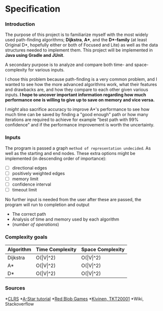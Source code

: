 # Specification

### Introduction
The purpose of this project is to familiarize myself with the most widely used
path-finding algorithms; **Dijkstra**, **A\***, and the **D\*-family** (at least
Original D\*, hopefully either or both of Focused and Lite) as well as the data
structures needed to implement them. This project will be implemented in
**Java using Gradle and JUnit**.

A secondary purpose is to analyze and compare both time- and space-complexity
for various inputs.

I chose this problem because path-finding is a very common problem, and I wanted
to see how the more advanced algorithms work, what their features and drawbacks
are, and how they compare to each other given various inputs. **I hope to
uncover important information regarding how much performance one is willing to
give up to save on memory and vice versa.**

I *might* also sacrifice accuracy to improve A\*'s performance to see how much
time can be saved by finding a "good enough" path or how many iterations are
required to achieve for example "best path with 99% confidence" and if the
performance improvement is worth the uncertainty.

### Inputs
The program is passed a graph `method of representation undecided`. As well as
the starting and end nodes. These extra options might be implemented
(in descending order of importance):
- [ ] directional edges
- [ ] positively weighted edges
- [ ] memory limit
- [ ] confidence interval
- [ ] timeout limit

No further input is needed from the user after these are passed, the program
will run to completion and output
* The correct path
* Analysis of time and memory used by each algorithm
* (*number of operations*)

### Complexity goals
Algorithm | Time Complexity | Space Complexity
----------|-----------------|-----------------
Dijkstra | O(\|V\|^2) | O(\|V\|^2)
A\* | O(\|V\|^2) | O(\|V\|^2)
D\* | O(\|V\|^2) | O(\|V\|^2)

### Sources
*[CLRS](http://ressources.unisciel.fr/algoprog/s00aaroot/aa00module1/res/%5BCormen-AL2011%5DIntroduction_To_Algorithms-A3.pdf)
*[A-Star tutorial](http://web.mit.edu/eranki/www/tutorials/search/)
*[Red Blob Games](https://www.redblobgames.com/)
*[Kivinen, TKT20001](https://moodle.helsinki.fi/pluginfile.php/1726667/mod_resource/content/15/tira.pdf)
*Wiki, Stackoverflow
